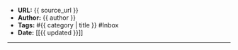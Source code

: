 - **URL:** {{ source_url }}
- **Author:** {{ author }}
- **Tags:** #{{ category | title }} #Inbox
- **Date:** [[{{ updated }}]]
---
